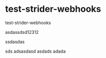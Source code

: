 test-strider-webhooks
=====================

test-strider-webhooks

asdassdsd12312


ssdasdas

sds
adsasdasd
asdads
adada
